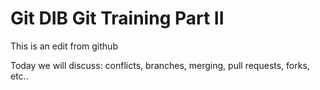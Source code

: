 # Git DIB Git Training Part II

This is an edit from github

Today we will discuss: conflicts, branches, merging, pull requests, forks, etc.. 

